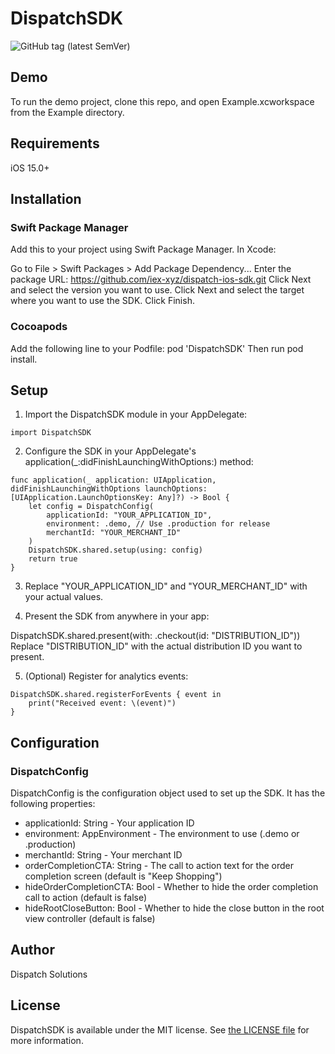 
# DispatchSDK

![GitHub tag (latest SemVer)](https://github.com/iex-xyz/dispatch-ios-sdk/actions/workflows/ci.yml/badge.svg?branch=main)

## Demo

To run the demo project, clone this repo, and open Example.xcworkspace from the Example directory.


## Requirements
iOS 15.0+

## Installation
### Swift Package Manager

Add this to your project using Swift Package Manager. In Xcode:

Go to File > Swift Packages > Add Package Dependency...
Enter the package URL: https://github.com/iex-xyz/dispatch-ios-sdk.git
Click Next and select the version you want to use.
Click Next and select the target where you want to use the SDK.
Click Finish.

### Cocoapods
Add the following line to your Podfile:
pod 'DispatchSDK'
Then run pod install.

## Setup

1. Import the DispatchSDK module in your AppDelegate:

`import DispatchSDK`

2. Configure the SDK in your AppDelegate's application(_:didFinishLaunchingWithOptions:) method:

```
func application(_ application: UIApplication, didFinishLaunchingWithOptions launchOptions: [UIApplication.LaunchOptionsKey: Any]?) -> Bool {
    let config = DispatchConfig(
        applicationId: "YOUR_APPLICATION_ID", 
        environment: .demo, // Use .production for release
        merchantId: "YOUR_MERCHANT_ID"
    )
    DispatchSDK.shared.setup(using: config)
    return true
}
```
3. Replace "YOUR_APPLICATION_ID" and "YOUR_MERCHANT_ID" with your actual values.

4. Present the SDK from anywhere in your app:

DispatchSDK.shared.present(with: .checkout(id: "DISTRIBUTION_ID")) 
Replace "DISTRIBUTION_ID" with the actual distribution ID you want to present.

5. (Optional) Register for analytics events:
```
DispatchSDK.shared.registerForEvents { event in
    print("Received event: \(event)")
}
```
## Configuration
### DispatchConfig
DispatchConfig is the configuration object used to set up the SDK. It has the following properties:

- applicationId: String - Your application ID
- environment: AppEnvironment - The environment to use (.demo or .production)
- merchantId: String - Your merchant ID
- orderCompletionCTA: String - The call to action text for the order completion screen (default is "Keep Shopping")
- hideOrderCompletionCTA: Bool - Whether to hide the order completion call to action (default is false)
- hideRootCloseButton: Bool - Whether to hide the close button in the root view controller (default is false)


## Author

Dispatch Solutions


## License

DispatchSDK is available under the MIT license. See [the LICENSE file](LICENSE) for more information.
